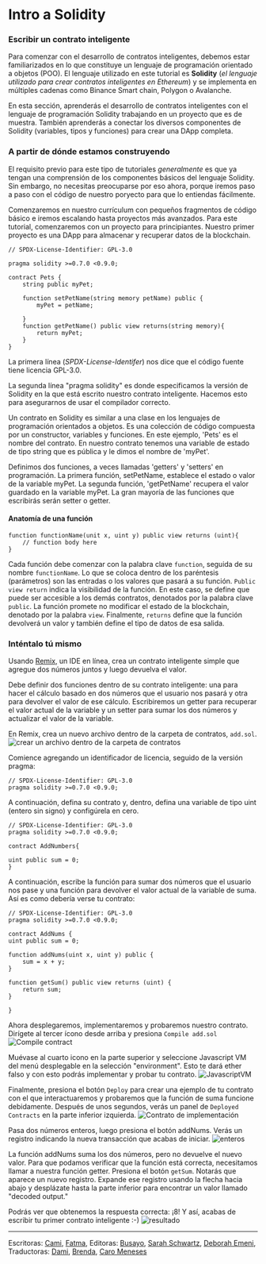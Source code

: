 # Intro a Solidity

### Escribir un contrato inteligente

Para comenzar con el desarrollo de contratos inteligentes, debemos estar familiarizados en lo que constituye un lenguaje de programación orientado a objetos (POO). El lenguaje utilizado en este tutorial es **Solidity** (_el lenguaje utilizado para crear contratos inteligentes en Ethereum_) y se implementa en múltiples cadenas como Binance Smart chain, Polygon o Avalanche.

En esta sección, aprenderás el desarrollo de contratos inteligentes con el lenguaje de programación Solidity trabajando en un proyecto que es de muestra. También aprenderás a conectar los diversos componentes de Solidity (variables, tipos y funciones) para crear una DApp completa.

### A partir de dónde estamos construyendo

El requisito previo para este tipo de tutoriales _generalmente_ es que ya tengan una comprensión de los componentes básicos del lenguaje Solidity. Sin embargo, no necesitas preocuparse por eso ahora, porque iremos paso a paso con el código de nuestro poryecto para que lo entiendas fácilmente.

Comenzaremos en nuestro currículum con pequeños fragmentos de código básico e iremos escalando hasta proyectos más avanzados. Para este tutorial, comenzaremos con un proyecto para principiantes. Nuestro primer proyecto es una DApp para almacenar y recuperar datos de la blockchain.

```solidity
// SPDX-License-Identifier: GPL-3.0

pragma solidity >=0.7.0 <0.9.0;

contract Pets {
    string public myPet;

    function setPetName(string memory petName) public {
        myPet = petName;

    }
    function getPetName() public view returns(string memory){
        return myPet;
    }
}

```

La primera línea (_SPDX-License-Identifer_) nos dice que el código fuente tiene licencia GPL-3.0.

La segunda línea "pragma solidity" es donde especificamos la versión de Solidity en la que está escrito nuestro contrato inteligente. Hacemos esto para asegurarnos de usar el compilador correcto.

Un contrato en Solidity es similar a una clase en los lenguajes de programación orientados a objetos. Es una colección de código compuesta por un constructor, variables y funciones. En este ejemplo, 'Pets' es el nombre del contrato. En nuestro contrato tenemos una variable de estado de tipo string que es pública y le dimos el nombre de 'myPet'.

Definimos dos funciones, a veces llamadas 'getters' y 'setters' en programación. La primera función, setPetName, establece el estado o valor de la variable myPet. La segunda función, 'getPetName' recupera el valor guardado en la variable myPet. La gran mayoría de las funciones que escribirás serán setter o getter.

#### Anatomía de una función

```solidity
function functionName(unit x, uint y) public view returns (uint){
    // function body here
}
```

Cada función debe comenzar con la palabra clave `function`, seguida de su nombre `functionName`. Lo que se coloca dentro de los paréntesis (parámetros) son las entradas o los valores que pasará a su función. `Public view return` indica la visibilidad de la función. En este caso, se define que puede ser accesible a los demás contratos, denotados por la palabra clave `public`. La función promete no modificar el estado de la blockchain, denotado por la palabra `view`. Finalmente, `returns` define que la función devolverá un valor y también define el tipo de datos de esa salida.

### Inténtalo tú mismo

Usando [Remix](https://remix.ethereum.org/#optimize=false\&runs=200\&evmVersion=null\&version=soljson-v0.8.7+commit.e28d00a7.js), un IDE en línea, crea un contrato inteligente simple que agregue dos números juntos y luego devuelva el valor.

Debe definir dos funciones dentro de su contrato inteligente: una para hacer el cálculo basado en dos números ​​que el usuario nos pasará y otra para devolver el valor de ese cálculo. Escribiremos un getter para recuperar el valor actual de la variable y un setter para sumar los dos números y actualizar el valor de la variable.

En Remix, crea un nuevo archivo dentro de la carpeta de contratos, `add.sol`. ![crear un archivo dentro de la carpeta de contratos](https://user-images.githubusercontent.com/15346823/179375354-bac53920-028d-4463-8998-675d8a8f57b5.png)

Comience agregando un identificador de licencia, seguido de la versión pragma:

```solidity
// SPDX-License-Identifier: GPL-3.0
pragma solidity >=0.7.0 <0.9.0;
```

A continuación, defina su contrato y, dentro, defina una variable de tipo uint (entero sin signo) y configúrela en cero.

```solidity
// SPDX-License-Identifier: GPL-3.0
pragma solidity >=0.7.0 <0.9.0;

contract AddNumbers{

uint public sum = 0;
}
```

A continuación, escribe la función para sumar dos números que el usuario nos pase y una función para devolver el valor actual de la variable de suma. Así es como debería verse tu contrato:

```solidity
// SPDX-License-Identifier: GPL-3.0
pragma solidity >=0.7.0 <0.9.0;

contract AddNums {
uint public sum = 0;

function addNums(uint x, uint y) public {
    sum = x + y;
}

function getSum() public view returns (uint) {
    return sum;
}

}
```

Ahora desplegaremos, implementaremos y probaremos nuestro contrato. Dirígete al tercer ícono desde arriba y presiona `Compile add.sol` ![Compile contract](https://user-images.githubusercontent.com/15346823/179375260-7b7fc34d-19e5-44f1-b549-c78c828c8085.png)

Muévase al cuarto icono en la parte superior y seleccione Javascript VM del menú desplegable en la selección "environment". Esto te dará ether falso y con esto podrás implementar y probar tu contrato. ![JavascriptVM](https://user-images.githubusercontent.com/15346823/179375210-bc843162-dcf0-4337-a9ed-2ca85a3fde7a.png)

Finalmente, presiona el botón `Deploy` para crear una ejemplo de tu contrato con el que interactuaremos y probaremos que la función de suma funcione debidamente. Después de unos segundos, verás un panel de `Deployed Contracts` en la parte inferior izquierda. ![Contrato de implementación](https://user-images.githubusercontent.com/15346823/179375283-76b327d1-185a-4060-a10b-5cef87545095.png)

Pasa dos números enteros, luego presiona el botón addNums. Verás un registro indicando la nueva transacción que acabas de iniciar. ![enteros](https://user-images.githubusercontent.com/15346823/179375306-905213b2-2b60-4f9d-832d-3cb1a7dd1f43.png)

La función addNums suma los dos números, pero no devuelve el nuevo valor. Para que podamos verificar que la función está correcta, necesitamos llamar a nuestra función getter. Presiona el botón `getSum`. Notarás que aparece un nuevo registro. Expande ese registro usando la flecha hacia abajo y desplázate hasta la parte inferior para encontrar un valor llamado "decoded output."

Podrás ver que obtenemos la respuesta correcta: ¡8! Y así, acabas de escribir tu primer contrato inteligente :-) ![resultado](https://user-images.githubusercontent.com/15346823/179375323-dd99fa72-84a3-460f-bcf3-d7d1a977f94d.png)

***

Escritoras: [Cami](https://twitter.com/camiinthisthang), [Fatma](https://twitter.com/fatima39\_fatima), Editoras: [Busayo](https://twitter.com/AmoweO), [Sarah Schwartz](https://twitter.com/schwartzswartz), [Deborah Emeni](https://twitter.com/\_emeni\_deborah), Traductoras: [Dami](https://twitter.com/dakitidami), [Brenda](https://twitter.com/engineerbrenda), [Caro Meneses](https://twitter.com/carmedinat)
